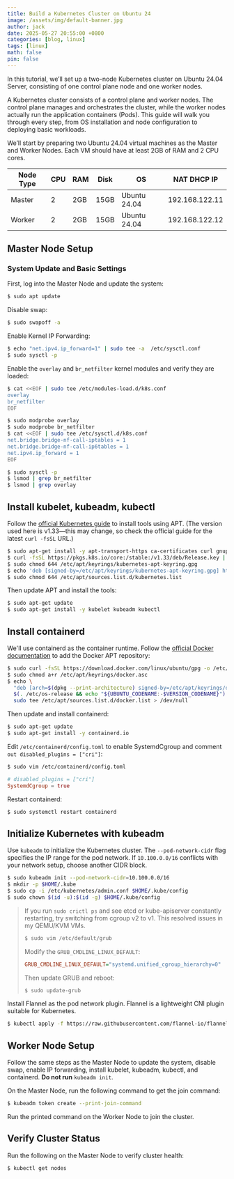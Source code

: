 ```yaml
---
title: Build a Kubernetes Cluster on Ubuntu 24
image: /assets/img/default-banner.jpg
author: jack
date: 2025-05-27 20:55:00 +0800
categories: [blog, linux]
tags: [linux]
math: false
pin: false
---
```


In this tutorial, we’ll set up a two-node Kubernetes cluster on Ubuntu 24.04 Server, consisting of one control plane node and one worker nodes.

A Kubernetes cluster consists of a control plane and worker nodes. The control plane manages and orchestrates the cluster, while the worker nodes actually run the application containers (Pods). This guide will walk you through every step, from OS installation and node configuration to deploying basic workloads.

We’ll start by preparing two Ubuntu 24.04 virtual machines as the Master and Worker Nodes. Each VM should have at least 2GB of RAM and 2 CPU cores.


| Node Type | CPU | RAM | Disk | OS | NAT DHCP IP |
| --------- | --- | --- | ---- | -- | ------------ |
| Master    | 2   | 2GB | 15GB | Ubuntu 24.04 | 192.168.122.11 |
| Worker    | 2   | 2GB | 15GB | Ubuntu 24.04 | 192.168.122.12 |

## Master Node Setup

### System Update and Basic Settings

First, log into the Master Node and update the system:

```sh
$ sudo apt update
```

Disable swap:

```sh
$ sudo swapoff -a
```

Enable Kernel IP Forwarding:

```sh
$ echo "net.ipv4.ip_forward=1" | sudo tee -a  /etc/sysctl.conf
$ sudo sysctl -p
```

Enable the `overlay` and `br_netfilter` kernel modules and verify they are loaded:

```sh
$ cat <<EOF | sudo tee /etc/modules-load.d/k8s.conf
overlay
br_netfilter
EOF

$ sudo modprobe overlay
$ sudo modprobe br_netfilter
$ cat <<EOF | sudo tee /etc/sysctl.d/k8s.conf 
net.bridge.bridge-nf-call-iptables = 1 
net.bridge.bridge-nf-call-ip6tables = 1 
net.ipv4.ip_forward = 1 
EOF

$ sudo sysctl -p
$ lsmod | grep br_netfilter 
$ lsmod | grep overlay
```

## Install kubelet, kubeadm, kubectl

Follow the [official Kubernetes guide](https://kubernetes.io/docs/setup/production-environment/tools/kubeadm/install-kubeadm/) to install tools using APT. (The version used here is v1.33—this may change, so check the official guide for the latest `curl -fsSL` URL.)

```sh
$ sudo apt-get install -y apt-transport-https ca-certificates curl gnupg
$ curl -fsSL https://pkgs.k8s.io/core:/stable:/v1.33/deb/Release.key | sudo gpg --dearmor -o /etc/apt/keyrings/kubernetes-apt-keyring.gpg
$ sudo chmod 644 /etc/apt/keyrings/kubernetes-apt-keyring.gpg
$ echo 'deb [signed-by=/etc/apt/keyrings/kubernetes-apt-keyring.gpg] https://pkgs.k8s.io/core:/stable:/v1.33/deb/ /' | sudo tee /etc/apt/sources.list.d/kubernetes.list
$ sudo chmod 644 /etc/apt/sources.list.d/kubernetes.list
```

Then update APT and install the tools:

```sh
$ sudo apt-get update
$ sudo apt-get install -y kubelet kubeadm kubectl
```

## Install containerd

We'll use containerd as the container runtime. Follow the [official Docker documentation](https://docs.docker.com/engine/install/ubuntu/) to add the Docker APT repository:

```sh
$ sudo curl -fsSL https://download.docker.com/linux/ubuntu/gpg -o /etc/apt/keyrings/docker.asc
$ sudo chmod a+r /etc/apt/keyrings/docker.asc
$ echo \
  "deb [arch=$(dpkg --print-architecture) signed-by=/etc/apt/keyrings/docker.asc] https://download.docker.com/linux/ubuntu \
  $(. /etc/os-release && echo "${UBUNTU_CODENAME:-$VERSION_CODENAME}") stable" | \
  sudo tee /etc/apt/sources.list.d/docker.list > /dev/null
```

Then update and install containerd:

```sh
$ sudo apt-get update
$ sudo apt-get install -y containerd.io
```

Edit `/etc/containerd/config.toml` to enable SystemdCgroup and comment `out disabled_plugins = ["cri"]`:

```sh
$ sudo vim /etc/containerd/config.toml
```

```toml
# disabled_plugins = ["cri"]
SystemdCgroup = true
```

Restart containerd:

```sh
$ sudo systemctl restart containerd
```

## Initialize Kubernetes with kubeadm

Use `kubeadm` to initialize the Kubernetes cluster. The `--pod-network-cidr` flag specifies the IP range for the pod network. If `10.100.0.0/16` conflicts with your network setup, choose another CIDR block.

```sh
$ sudo kubeadm init --pod-network-cidr=10.100.0.0/16
$ mkdir -p $HOME/.kube
$ sudo cp -i /etc/kubernetes/admin.conf $HOME/.kube/config
$ sudo chown $(id -u):$(id -g) $HOME/.kube/config
```

> If you run `sudo crictl ps` and see etcd or kube-apiserver constantly restarting, try switching from cgroup v2 to v1. This resolved issues in my QEMU/KVM VMs.
> ```sh
> $ sudo vim /etc/default/grub
> ```
> Modify the `GRUB_CMDLINE_LINUX_DEFAULT`:
> ```ini
> GRUB_CMDLINE_LINUX_DEFAULT="systemd.unified_cgroup_hierarchy=0"
> ```
> Then update GRUB and reboot:
> ```sh
> $ sudo update-grub
> ```

Install Flannel as the pod network plugin. Flannel is a lightweight CNI plugin suitable for Kubernetes.

```sh
$ kubectl apply -f https://raw.githubusercontent.com/flannel-io/flannel/master/Documentation/kube-flannel.yml
```

## Worker Node Setup

Follow the same steps as the Master Node to update the system, disable swap, enable IP forwarding, install kubelet, kubeadm, kubectl, and containerd. **Do not run** `kubeadm init`.

On the Master Node, run the following command to get the join command:

```sh
$ kubeadm token create --print-join-command
```

Run the printed command on the Worker Node to join the cluster.

## Verify Cluster Status

Run the following on the Master Node to verify cluster health:

```sh
$ kubectl get nodes
```